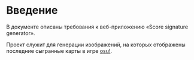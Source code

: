# Введение

В документе описаны требования к веб-приложению «Score signature generator».

Проект служит для генерации изображений, на которых отображены последние сыгранные карты в игре [osu!](https://osu.ppy.sh/home).